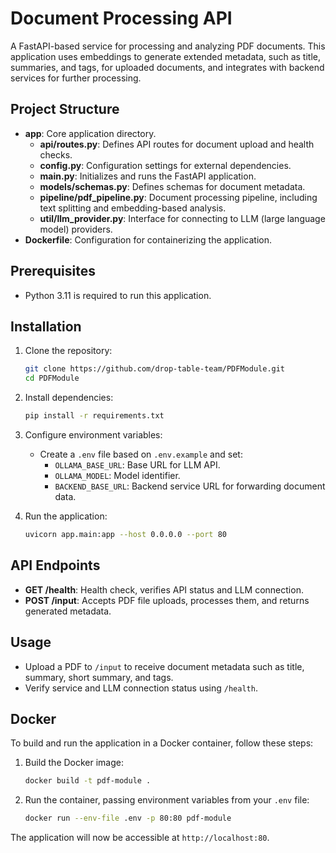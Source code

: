 # Document Processing API

A FastAPI-based service for processing and analyzing PDF documents. This application uses embeddings to generate extended metadata, such as title, summaries, and tags, for uploaded documents, and integrates with backend services for further processing.

## Project Structure

-   **app**: Core application directory.
    -   **api/routes.py**: Defines API routes for document upload and health checks.
    -   **config.py**: Configuration settings for external dependencies.
    -   **main.py**: Initializes and runs the FastAPI application.
    -   **models/schemas.py**: Defines schemas for document metadata.
    -   **pipeline/pdf_pipeline.py**: Document processing pipeline, including text splitting and embedding-based analysis.
    -   **util/llm_provider.py**: Interface for connecting to LLM (large language model) providers.
-   **Dockerfile**: Configuration for containerizing the application.

## Prerequisites

-   Python 3.11 is required to run this application.

## Installation

1. Clone the repository:

    ```bash
    git clone https://github.com/drop-table-team/PDFModule.git
    cd PDFModule
    ```

2. Install dependencies:

    ```bash
    pip install -r requirements.txt
    ```

3. Configure environment variables:

    - Create a `.env` file based on `.env.example` and set:
        - `OLLAMA_BASE_URL`: Base URL for LLM API.
        - `OLLAMA_MODEL`: Model identifier.
        - `BACKEND_BASE_URL`: Backend service URL for forwarding document data.

4. Run the application:
    ```bash
    uvicorn app.main:app --host 0.0.0.0 --port 80
    ```

## API Endpoints

-   **GET /health**: Health check, verifies API status and LLM connection.
-   **POST /input**: Accepts PDF file uploads, processes them, and returns generated metadata.

## Usage

-   Upload a PDF to `/input` to receive document metadata such as title, summary, short summary, and tags.
-   Verify service and LLM connection status using `/health`.

## Docker

To build and run the application in a Docker container, follow these steps:

1. Build the Docker image:

    ```bash
    docker build -t pdf-module .
    ```

2. Run the container, passing environment variables from your `.env` file:
    ```bash
    docker run --env-file .env -p 80:80 pdf-module
    ```

The application will now be accessible at `http://localhost:80`.
